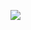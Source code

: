 <p align="center">
  <a href="https://discord.gg/forcy"><img src="<img src="https://img.icons8.com/material-sharp/344/discord-logo.png"></a>
  <a href="https://github.com/Vparonline"><img src="    "></a>
  <a href="731636076074106933"><img src="    "></a>
</p>
